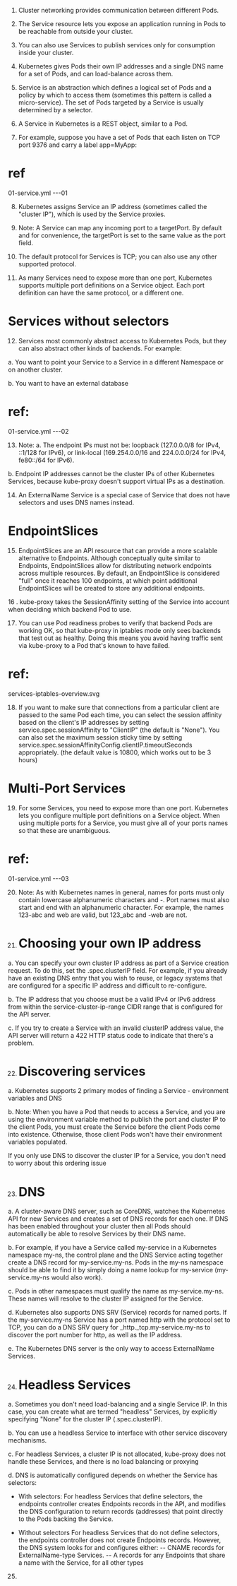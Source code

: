 1. Cluster networking provides communication between different Pods.

2. The Service resource lets you expose an application running in Pods to be reachable from outside your cluster.

3. You can also use Services to publish services only for consumption inside your cluster.

4. Kubernetes gives Pods their own IP addresses and a single DNS name for a set of Pods, and can load-balance across them.

5. Service is an abstraction which defines a logical set of Pods and a policy by which to access them (sometimes this pattern is called a micro-service). The set of Pods targeted by a Service is usually determined by a selector. 

6. A Service in Kubernetes is a REST object, similar to a Pod. 

7. For example, suppose you have a set of Pods that each listen on TCP port 9376 and carry a label app=MyApp:

# ref 
01-service.yml ---01

8. Kubernetes assigns Service an IP address (sometimes called the "cluster IP"), which is used by the Service proxies.

9. Note: A Service can map any incoming port to a targetPort. By default and for convenience, the targetPort is set to the same value as the port field.

10. The default protocol for Services is TCP; you can also use any other supported protocol.

11. As many Services need to expose more than one port, Kubernetes supports multiple port definitions on a Service object. Each port definition can have the same protocol, or a different one.

# Services without selectors

12. Services most commonly abstract access to Kubernetes Pods, but they can also abstract other kinds of backends. For example:

a. You want to point your Service to a Service in a different Namespace or on another cluster.

b. You want to have an external database 

# ref: 
01-service.yml ---02

13. Note:
a. The endpoint IPs must not be: loopback (127.0.0.0/8 for IPv4, ::1/128 for IPv6), or link-local (169.254.0.0/16 and 224.0.0.0/24 for IPv4, fe80::/64 for IPv6).

b. Endpoint IP addresses cannot be the cluster IPs of other Kubernetes Services, because kube-proxy doesn't support virtual IPs as a destination.

14. An ExternalName Service is a special case of Service that does not have selectors and uses DNS names instead.

# EndpointSlices

15. EndpointSlices are an API resource that can provide a more scalable alternative to Endpoints. Although conceptually quite similar to Endpoints, EndpointSlices allow for distributing network endpoints across multiple resources. By default, an EndpointSlice is considered "full" once it reaches 100 endpoints, at which point additional EndpointSlices will be created to store any additional endpoints.

16 . kube-proxy takes the SessionAffinity setting of the Service into account when deciding which backend Pod to use.

17. You can use Pod readiness probes to verify that backend Pods are working OK, so that kube-proxy in iptables mode only sees backends that test out as healthy. Doing this means you avoid having traffic sent via kube-proxy to a Pod that's known to have failed.

# ref:
services-iptables-overview.svg

18. If you want to make sure that connections from a particular client are passed to the same Pod each time, you can select the session affinity based on the client's IP addresses by setting service.spec.sessionAffinity to "ClientIP" (the default is "None"). You can also set the maximum session sticky time by setting service.spec.sessionAffinityConfig.clientIP.timeoutSeconds appropriately. (the default value is 10800, which works out to be 3 hours)

# Multi-Port Services
19. For some Services, you need to expose more than one port. Kubernetes lets you configure multiple port definitions on a Service object. When using multiple ports for a Service, you must give all of your ports names so that these are unambiguous.

# ref: 
01-service.yml ---03

20. Note:
As with Kubernetes names in general, names for ports must only contain lowercase alphanumeric characters and -. Port names must also start and end with an alphanumeric character.
For example, the names 123-abc and web are valid, but 123_abc and -web are not.

21. # Choosing your own IP address
a. You can specify your own cluster IP address as part of a Service creation request. To do this, set the .spec.clusterIP field. For example, if you already have an existing DNS entry that you wish to reuse, or legacy systems that are configured for a specific IP address and difficult to re-configure.

b. The IP address that you choose must be a valid IPv4 or IPv6 address from within the service-cluster-ip-range CIDR range that is configured for the API server.

c. If you try to create a Service with an invalid clusterIP address value, the API server will return a 422 HTTP status code to indicate that there's a problem.

22. # Discovering services
a. Kubernetes supports 2 primary modes of finding a Service - environment variables and DNS

b. Note:
When you have a Pod that needs to access a Service, and you are using the environment variable method to publish the port and cluster IP to the client Pods, you must create the Service before the client Pods come into existence. Otherwise, those client Pods won't have their environment variables populated.

If you only use DNS to discover the cluster IP for a Service, you don't need to worry about this ordering issue

23. # DNS
a. A cluster-aware DNS server, such as CoreDNS, watches the Kubernetes API for new Services and creates a set of DNS records for each one. If DNS has been enabled throughout your cluster then all Pods should automatically be able to resolve Services by their DNS name.

b. For example, if you have a Service called my-service in a Kubernetes namespace my-ns, the control plane and the DNS Service acting together create a DNS record for my-service.my-ns. Pods in the my-ns namespace should be able to find it by simply doing a name lookup for my-service (my-service.my-ns would also work).

c. Pods in other namespaces must qualify the name as my-service.my-ns. These names will resolve to the cluster IP assigned for the Service.

d. Kubernetes also supports DNS SRV (Service) records for named ports. If the my-service.my-ns Service has a port named http with the protocol set to TCP, you can do a DNS SRV query for _http._tcp.my-service.my-ns to discover the port number for http, as well as the IP address.

e. The Kubernetes DNS server is the only way to access ExternalName Services. 

24. # Headless Services
a. Sometimes you don't need load-balancing and a single Service IP. In this case, you can create what are termed "headless" Services, by explicitly specifying "None" for the cluster IP (.spec.clusterIP).

b. You can use a headless Service to interface with other service discovery mechanisms.

c. For headless Services, a cluster IP is not allocated, kube-proxy does not handle these Services, and there is no load balancing or proxying

d. DNS is automatically configured depends on whether the Service has selectors:
 - With selectors:
 For headless Services that define selectors, the endpoints controller creates Endpoints records in the API, and modifies the DNS configuration to return records (addresses) that point directly to the Pods backing the Service.

 - Without selectors
 For headless Services that do not define selectors, the endpoints controller does not create Endpoints records. However, the DNS system looks for and configures either:
 -- CNAME records for ExternalName-type Services.
 -- A records for any Endpoints that share a name with the Service, for all other types

 25. 






